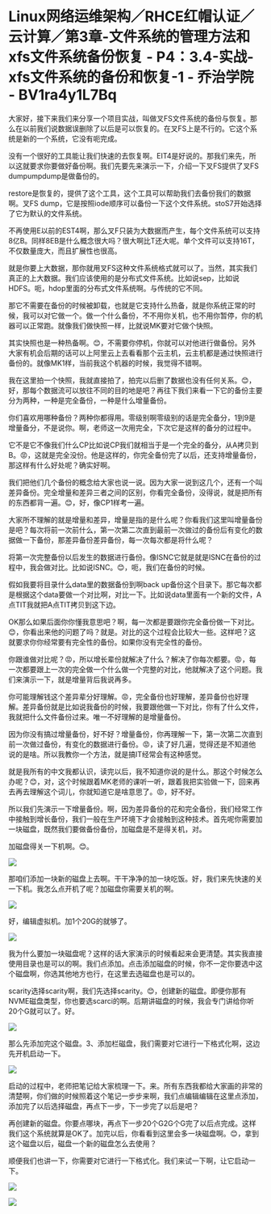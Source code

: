 # Linux网络运维架构／RHCE红帽认证／云计算／第3章-文件系统的管理方法和xfs文件系统备份恢复 - P4：3.4-实战-xfs文件系统的备份和恢复-1 - 乔治学院 - BV1ra4y1L7Bq

大家好，接下来我们来分享一个项目实战，叫做叉FS文件系统的备份与恢复。那么在以前我们说数据误删除了以后是可以恢复的。在叉FS上是不行的。它这个系统是新的一个系统，它没有呃完成。

没有一个很好的工具能让我们快速的去恢复啊。EIT4是好说的。那我们来先，所以这就要求你要做好备份啊。我们先要先来演示一下，介绍一下叉FS提供了叉FS dumpumpdump是做备份的。

restore是恢复的，提供了这个工具，这个工具可以帮助我们去备份我们的数据啊。叉FS dump，它是按照iode顺序可以备份一下这个文件系统。stoS7开始选择了它为默认的文件系统。

不再使用E以前的EST4啊，那么叉F只装为大数据而产生，每个文件系统可以支持8亿B。同样8EB是什么概念很大吗？很大啊比T还大呢。单个文件可以支持16T，不仅数量庞大，而且扩展性也很高。

就是你要上大数据，那你就用叉FS这种文件系统格式就可以了。当然，其实我们真正的上大数据。我们应该使用的是分布式文件系统。比如说sep，比如说HDFS。呃，hdop里面的分布式文件系统啊。与传统的它不同。

那它不需要在备份的时候被卸载，也就是它支持什么热备，就是你系统正常的时候，我可以对它做一个。做一个什么备份，不不用你关机，也不用你暂停，你的机器可以正常跑。就像我们做快照一样，比就说MK要对它做个快照。

其实快照也是一种热备啊。😊，不需要你停机，你就可以对他进行做备份。另外大家有机会后期的话可以上阿里云上去看看那个云主机，云主机都是通过快照进行备份的。就像MK1样，当前我这个机器的时候，我觉得不错啊。

我在这里拍一个快照，我就直接拍了，拍完以后删了数据也没有任何关系。😊，好，那每个数据流可以放往不同的目的地是吧？再往下我们来看一下它的备份主要分为两种，一种是完全备份，一种是什么增量备份。

你们喜欢用哪种备份？两种你都得用。零级别啊零级别的话是完全备分，1到9是增量备分，不是说你。啊，老师这一次用完全，下次它是这样的备分的过程中。

它不是它不像我们什么CP比如说CP我们就相当于是一个完全的备分，从A拷贝到B。😡，这就是完全没份。他是这样的，你完全备份完了以后，还支持增量备份，那这样有什么好处呢？确实好啊。

我们把他们几个备份的概念给大家也说一说。因为大家一说到这几个，还有一个叫差异备份。完全增量和差异三者之间的区别，你看完全备份，没得说，就是把所有的东西都背一遍。😊，好，像CP1样考一遍。

大家所不理解的就是增量和差异，增量是指的是什么呢？你看我们这里叫增量备份是吧？每次将前一次前什么，第一次第二次直到最前一次做过的备份后有变化的数据做一下备份，那差异备份差异备份，每一次每次都是将什么呢？

将第一次完整备份以后发生的数据进行备份。像ISNC它就是就是ISNC在备份的过程中，我会做对比。比如说ISNC。😊，呃，我们在备份的时候。

假如我要将目录什么data里的数据备份到啊back up备份这个目录下。那它每次都是根据这个data要做一个对比啊，对比一下。比如说data里面有一个新的文件，A点TIT我就把A点TIT拷贝到这下边。

OK那么如果后面你你懂我意思吧？啊，每一次都是要跟你完全备份做一下对比。😊，你看出来他的问题了吗？就是。对比的这个过程会比较大一些。这样吧？这就要求你你经常要有完全性的备份。如果你没有完全性的备份。

你跟谁做对比呢？😡，所以增长辈份就解决了什么？解决了你每次都要。😡，每一次都要跟上一次的完全做一个什么做一个完整的对比，他就解决了这个问题。我们来演示一下，就是增量背后我说再多。

你可能理解钱这个差异辈分好理解。😡，完全备份也好理解，差异备份也好理解。差异备份就是比如说我备份的时候，我要跟他做一下对比，你有了什么文件，我就把什么文件备份过来。唯一不好理解的是增量备份。

因为你没有搞过增量备份，好不好？增量备份，你再理解一下，第一次第二次直到前一次做过备份，有变化的数据进行备份。😡，读了好几遍，觉得还是不知道他说的是啥。所以我教你一个方法，就是搞IT经常会有这种感觉。

就是我所有的中文我都认识，读完以后，我不知道你说的是什么。那这个时候怎么办呢？😊，对，这个时候跟着MK老师的课听一听，跟着我把实验做一下，回来再去再去理解这个词儿，你就知道它是啥意思了。😡，好不好。

所以我们先演示一下增量备份。啊，因为差异备份的花和完全备份，我们经常工作中接触到增长备份，我们一般在生产环境下才会接触到这种技术。首先呢你需要加一块磁盘，既然我们要做备份备份，加磁盘是不是得关机，对。

加磁盘得关一下机啊。😊。

![](img/412dab4c065782604295460063535618_1.png)

那咱们添加一块新的磁盘上去啊。干干净净的加一块吃饭。好，我们来先快速的关一下机。我怎么点开机了呢？加磁盘你需要关机的啊。



![](img/412dab4c065782604295460063535618_3.png)

好，编辑虚拟机。加1个20G的就够了。

![](img/412dab4c065782604295460063535618_5.png)

我为什么要加一块磁盘呢？这样的话大家演示的时候看起来会更清楚。其实我直接使用目录也是可以的啊。我们点添加。点击添加磁盘的时候，你不一定你要选中这个磁盘啊，你选其他地方也行，在这里去选磁盘也是可以的。

scarity选择scarity啊，我们先选择scarity。😊，创建新的磁盘。即便你那有NVME磁盘类型，你也要选scarci的啊。后期讲磁盘的时候，我会专门讲给你听20个G就可以了。好。



![](img/412dab4c065782604295460063535618_7.png)

那么先添加完这个磁盘。3、添加栏磁盘，我们需要对它进行一下格式化啊，这边先开机启动一下。

![](img/412dab4c065782604295460063535618_9.png)

启动的过程中，老师把笔记给大家梳理一下。来。所有东西我都给大家画的非常的清楚啊，你们做的时候照着这个笔记一步步来啊，我们点编辑编辑在这里点添加，添加完了以后选择磁盘，再点下一步，下一步完了以后是吧？

再创建新的磁盘。你要点哪块，再点下一步20个G2G个G完了以后点完成。这样我们这个系统就算是OK了。加完以后，你看看到这里会多一块磁盘啊。😊，拿到这个磁盘以后，磁盘一个新的磁盘怎么去使用？

顺便我们也讲一下，你需要对它进行一下格式化。我们来试一下啊，让它启动一下。

![](img/412dab4c065782604295460063535618_11.png)

![](img/412dab4c065782604295460063535618_12.png)
